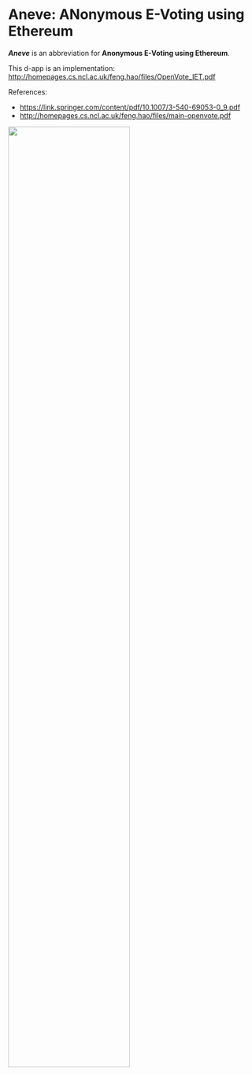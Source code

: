 # Aneve: ANonymous E-Voting using Ethereum

***Aneve*** is an abbreviation for **Anonymous E-Voting using Ethereum**.

This d-app is an implementation: http://homepages.cs.ncl.ac.uk/feng.hao/files/OpenVote_IET.pdf

References:

- https://link.springer.com/content/pdf/10.1007/3-540-69053-0_9.pdf
- http://homepages.cs.ncl.ac.uk/feng.hao/files/main-openvote.pdf

<img src="https://raw.githubusercontent.com/okue/Aneve/master/src/aneve_demo.gif?token=AM_eIFcCbH1Z2x2Esry5WDJKAPsVebonks5aO4jOwA%3D%3D" width="70%">

